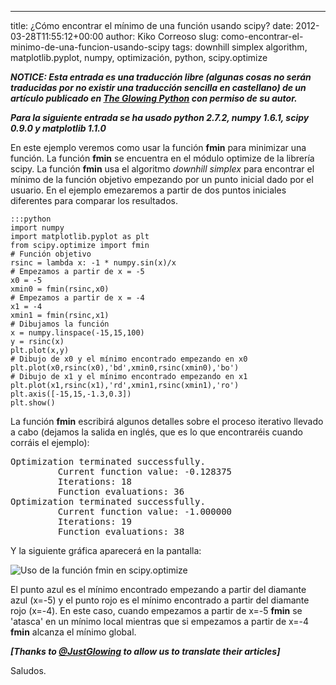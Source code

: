 ---
title: ¿Cómo encontrar el mínimo de una función usando scipy?
date: 2012-03-28T11:55:12+00:00
author: Kiko Correoso
slug: como-encontrar-el-minimo-de-una-funcion-usando-scipy
tags: downhill simplex algorithm, matplotlib.pyplot, numpy, optimización, python, scipy.optimize

_**NOTICE: Esta entrada es una traducción libre (algunas cosas no serán traducidas por no existir una traducción sencilla en castellano) de un artículo publicado en [The Glowing Python](http://glowingpython.blogspot.com.es/2011/04/how-to-find-minimum-of-function-using.html) con permiso de su autor.**_

_**Para la siguiente entrada se ha usado python 2.7.2, numpy 1.6.1, scipy 0.9.0 y matplotlib 1.1.0**_

En este ejemplo veremos como usar la función **fmin** para minimizar una función. La función **fmin** se encuentra en el módulo optimize de la librería scipy. La función **fmin** usa el algoritmo _downhill simplex_ para encontrar el mínimo de la función objetivo empezando por un punto inicial dado por el usuario. En el ejemplo emezaremos a partir de dos puntos iniciales diferentes para comparar los resultados.

    :::python
    import numpy
    import matplotlib.pyplot as plt
    from scipy.optimize import fmin
    # Función objetivo
    rsinc = lambda x: -1 * numpy.sin(x)/x
    # Empezamos a partir de x = -5
    x0 = -5
    xmin0 = fmin(rsinc,x0)
    # Empezamos a partir de x = -4
    x1 = -4
    xmin1 = fmin(rsinc,x1)
    # Dibujamos la función
    x = numpy.linspace(-15,15,100)
    y = rsinc(x)
    plt.plot(x,y)
    # Dibujo de x0 y el mínimo encontrado empezando en x0
    plt.plot(x0,rsinc(x0),'bd',xmin0,rsinc(xmin0),'bo')
    # Dibujo de x1 y el mínimo encontrado empezando en x1
    plt.plot(x1,rsinc(x1),'rd',xmin1,rsinc(xmin1),'ro')
    plt.axis([-15,15,-1.3,0.3])
    plt.show()

La función **fmin** escribirá algunos detalles sobre el proceso iterativo llevado a cabo (dejamos la salida en inglés, que es lo que encontraréis cuando corráis el ejemplo):

<pre>Optimization terminated successfully.
         Current function value: -0.128375
         Iterations: 18
         Function evaluations: 36
Optimization terminated successfully.
         Current function value: -1.000000
         Iterations: 19
         Function evaluations: 38</pre>

Y la siguiente gráfica aparecerá en la pantalla:

![Uso de la función fmin en scipy.optimize](http://new.pybonacci.org/images/2012/03/uso_de_fmin.png)

El punto azul es el mínimo encontrado empezando a partir del diamante azul (x=-5) y el punto rojo es el mínimo encontrado a partir del diamante rojo (x=-4). En este caso, cuando empezamos a partir de x=-5 **fmin** se 'atasca' en un mínimo local mientras que si empezamos a partir de x=-4 **fmin** alcanza el mínimo global.

_**[Thanks to [@JustGlowing](http://twitter.com/#!/JustGlowing) to allow us to translate their articles]**_

Saludos.